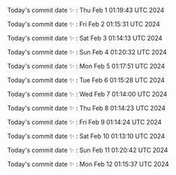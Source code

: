 Today's commit date ✨ : Thu Feb 1 01:19:43 UTC 2024 

Today's commit date ✨ : Fri Feb 2 01:15:31 UTC 2024 

Today's commit date ✨ : Sat Feb 3 01:14:13 UTC 2024 

Today's commit date ✨ : Sun Feb 4 01:20:32 UTC 2024 

Today's commit date ✨ : Mon Feb 5 01:17:51 UTC 2024 

Today's commit date ✨ : Tue Feb 6 01:15:28 UTC 2024 

Today's commit date ✨ : Wed Feb 7 01:14:00 UTC 2024 

Today's commit date ✨ : Thu Feb 8 01:14:23 UTC 2024 

Today's commit date ✨ : Fri Feb 9 01:14:24 UTC 2024 

Today's commit date ✨ : Sat Feb 10 01:13:10 UTC 2024 

Today's commit date ✨ : Sun Feb 11 01:20:42 UTC 2024 

Today's commit date ✨ : Mon Feb 12 01:15:37 UTC 2024 

